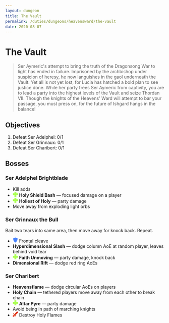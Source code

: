 ```yaml
---
layout: dungeon
title: The Vault
permalink: /duties/dungeons/heavensward/the-vault
date: 2020-08-07
---
```


# The Vault

> Ser Aymeric's attempt to bring the truth of the Dragonsong War to light has ended in failure. Imprisoned by the archbishop under suspicion of heresy, he now languishes in the gaol underneath the Vault. Yet all is not yet lost, for Lucia has hatched a bold plan to see justice done. While her party frees Ser Aymeric from captivity, you are to lead a party into the highest levels of the Vault and seize Thordan VII. Though the knights of the Heavens' Ward will attempt to bar your passage, you must press on, for the future of Ishgard hangs in the balance!

## Objectives

1. Defeat Ser Adelphel: 0/1
2. Defeat Ser Grinnaux: 0/1
3. Defeat Ser Charibert: 0/1

## Bosses

### Ser Adelphel Brightblade

- Kill adds
- ![](/assets/icons/role-healer.png) **Holy Shield Bash** — focused damage on a player
- ![](/assets/icons/role-healer.png) **Holiest of Holy** — party damage
- Move away from exploding light orbs

### Ser Grinnaux the Bull

Bait two tears into same area, then move away for knock back. Repeat.

- ![](/assets/icons/role-tank.png) Frontal cleave
- **Hyperdimensional Slash** — dodge column AoE at random player, leaves behind void tear
- ![](/assets/icons/role-healer.png) **Faith Unmoving** — party damage, knock back
- **Dimensional Rift** — dodge red ring AoEs

### Ser Charibert

- **Heavensflame** — dodge circular AoEs on players
- **Holy Chain** — tethered players move away from each other to break chain
- ![](/assets/icons/role-healer.png) **Altar Pyre** — party damage
- Avoid being in path of marching knights
- ![](/assets/icons/role-dps.png) Destroy Holy Flames
